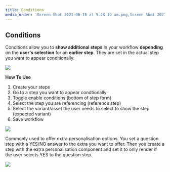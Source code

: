 ```yaml
---
title: Conditions
media_order: 'Screen Shot 2021-06-15 at 9.48.19 am.png,Screen Shot 2021-06-15 at 9.50.12 am.png'
---
```


## Conditions

Conditions allow you to **show additional steps** in your workflow **depending** on the **user's selection** for an **earlier step**. 
They are set in the actual step you want to appear conditionally. 

![](https://help.spiff.com.au/user/pages/04.Spiff-Concepts/03.workflows/03.step-details/03.conditions/Screen%20Shot%202021-06-15%20at%209.50.12%20am.png)

**How To Use**

1. Create your steps 
2. Go to a step you want to appear condtionally
3. Toggle enable conditions (bottom of step form) 
4. Select the step you are referencing (reference step)
5. Select the variant/asset the user needs to select to show the step (expected variant)
6. Save workflow

![](https://help.spiff.com.au/user/pages/04.Spiff-Concepts/03.workflows/03.step-details/03.conditions/Screen%20Shot%202021-06-15%20at%209.48.19%20am.png)

Commonly used to offer extra personalisation options. You set a question step with a YES/NO answer to the extra you want to offer. Then you create a step with the extra personalisation component and set it to only render if the user selects YES to the question step.

![](https://help.spiff.com.au/user/pages/04.Spiff-Concepts/03.workflows/03.step-details/03.conditions/Screen%20Shot%202021-06-15%20at%209.52.22%20am.png)